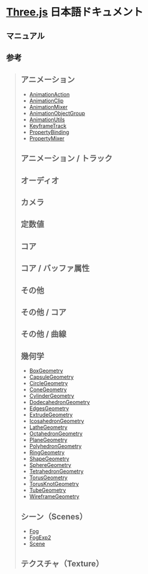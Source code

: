 # [Three.js](https://threejs.org/) 日本語ドキュメント
## マニュアル
## 参考
> ## アニメーション
> - [AnimationAction]()
> - [AnimationClip]()
> - [AnimationMixer]()
> - [AnimationObjectGroup]()
> - [AnimationUtils]()
> - [KeyframeTrack]()
> - [PropertyBinding]()
> - [PropertyMixer]()
> ## アニメーション / トラック
> ## オーディオ
> ## カメラ
> ## 定数値
> ## コア
> ## コア / バッファ属性
> ## その他
> ## その他 / コア
> ## その他 / 曲線
> ## 幾何学
> - [BoxGeometry](./reference/geometry/BoxGeometry.md)
> - [CapsuleGeometry]()
> - [CircleGeometry]()
> - [ConeGeometry]()
> - [CylinderGeometry]()
> - [DodecahedronGeometry]()
> - [EdgesGeometry]()
> - [ExtrudeGeometry]()
> - [IcosahedronGeometry]()
> - [LatheGeometry]()
> - [OctahedronGeometry]()
> - [PlaneGeometry]()
> - [PolyhedronGeometry]()
> - [RingGeometry]()
> - [ShapeGeometry]()
> - [SphereGeometry]()
> - [TetrahedronGeometry]()
> - [TorusGeometry]()
> - [TorusKnotGeometry]()
> - [TubeGeometry]()
> - [WireframeGeometry]()
> ## 
> ## 
> ## 
> ## 
> ## 
> ## 
> ## 
> ## 
> ## 
> ## 
> ## 
> ## 
> ## 
> ## シーン（Scenes）
> - [Fog]()
> - [FogExp2]()
> - [Scene](./reference/scenes/Scene.md)
> ## テクスチャ（Texture）